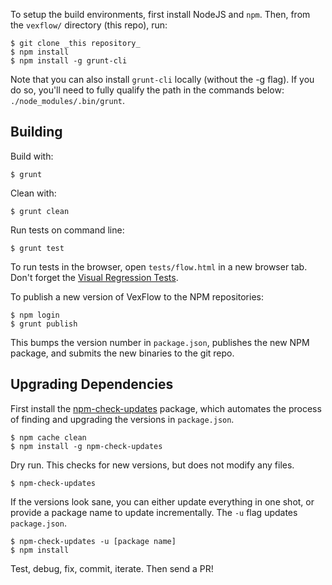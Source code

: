 To setup the build environments, first install NodeJS and `npm`. Then, from the `vexflow/` directory (this repo), run:

    $ git clone _this repository_
    $ npm install
    $ npm install -g grunt-cli

Note that you can also install `grunt-cli` locally (without the -g flag). If you do so, you'll need to fully qualify the path in the commands below: `./node_modules/.bin/grunt`.

## Building

Build with:

    $ grunt

Clean with:

    $ grunt clean

Run tests on command line:

    $ grunt test

To run tests in the browser, open `tests/flow.html` in a new browser tab. Don't forget the [Visual Regression Tests](https://github.com/0xfe/vexflow/wiki/Visual-Regression-Tests).

To publish a new version of VexFlow to the NPM repositories:

    $ npm login
    $ grunt publish

This bumps the version number in `package.json`, publishes the new NPM package, and submits the new binaries to the git repo.

## Upgrading Dependencies

First install the [npm-check-updates](https://www.npmjs.com/package/npm-check-updates) package, which automates the process of finding and upgrading the versions in `package.json`.

    $ npm cache clean
    $ npm install -g npm-check-updates

Dry run. This checks for new versions, but does not modify any files.

    $ npm-check-updates

If the versions look sane, you can either update everything in one shot, or provide a package name to update incrementally. The `-u` flag updates `package.json`.

    $ npm-check-updates -u [package name]
    $ npm install

Test, debug, fix, commit, iterate. Then send a PR!